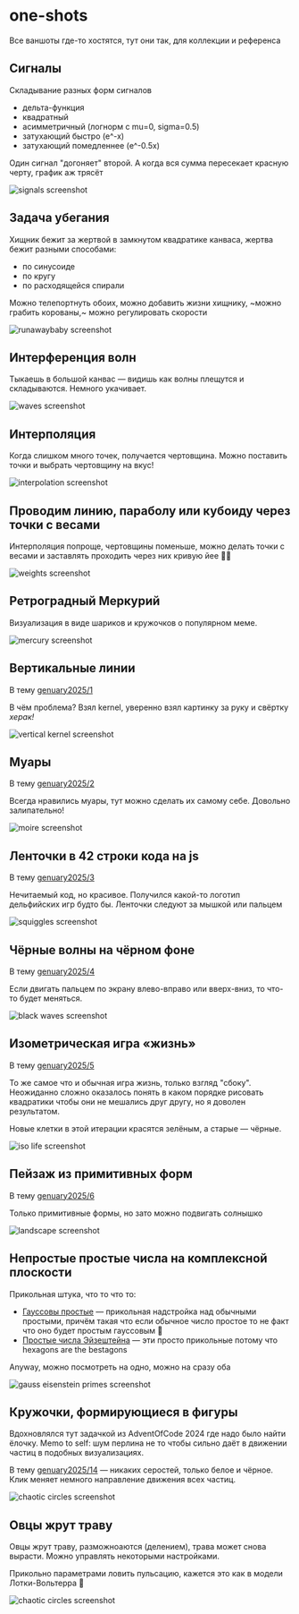 # one-shots

Все ваншоты где-то хостятся, тут они так, для коллекции и референса

## Сигналы

Складывание разных форм сигналов

* дельта-функция
* квадратный
* асимметричный (логнорм с mu=0, sigma=0.5)
* затухающий быстро (e^-x)
* затухающий помедленнее (e^-0.5x)

Один сигнал "догоняет" второй. А когда вся сумма пересекает красную черту, график аж трясёт

![signals screenshot](./screenshots/signals.png)

## Задача убегания

Хищник бежит за жертвой в замкнутом квадратике канваса, жертва бежит разными способами:

* по синусоиде
* по кругу
* по расходящейся спирали

Можно телепортнуть обоих, можно добавить жизни хищнику, ~можно грабить корованы,~ можно регулировать скорости 

![runawaybaby screenshot](./screenshots/runawaybaby.png)

## Интерференция волн

Тыкаешь в большой канвас &mdash; видишь как волны плещутся и складываются. Немного укачивает.

![waves screenshot](./screenshots/waves.png)

## Интерполяция

Когда слишком много точек, получается чертовщина. Можно поставить точки и выбрать чертовщину на вкус!

![interpolation screenshot](./screenshots/interpolation.png)

## Проводим линию, параболу или кубоиду через точки с весами

Интерполяция попроще, чертовщины поменьше, можно делать точки с весами и заставлять проходить через них кривую йее 🕺🏻

![weights screenshot](./screenshots/weights.png)

## Ретроградный Меркурий

Визуализация в виде шариков и кружочков о популярном меме.

![mercury screenshot](./screenshots/mercury.png)

## Вертикальные линии

В тему [genuary2025/1](https://genuary.art/prompts#jan1)

В чём проблема? Взял kernel, уверенно взял картинку за руку и свёртку _херак!_

![vertical kernel screenshot](./screenshots/vertical-kernel.png)

## Муары

В тему [genuary2025/2](https://genuary.art/prompts#jan2)

Всегда нравились муары, тут можно сделать их самому себе. Довольно залипательно!

![moire screenshot](./screenshots/moire.png)

## Ленточки в 42 строки кода на js

В тему [genuary2025/3](https://genuary.art/prompts#jan3)

Нечитаемый код, но красивое. Получился какой-то логотип дельфийских игр будто бы. Ленточки следуют за мышкой или пальцем

![squiggles screenshot](./screenshots/squiggles.png)

## Чёрные волны на чёрном фоне

В тему [genuary2025/4](https://genuary.art/prompts#jan4)

Если двигать пальцем по экрану влево-вправо или вверх-вниз, то что-то будет меняться.

![black waves screenshot](./screenshots/black-waves.png)

## Изометрическая игра &laquo;жизнь&raquo;

В тему [genuary2025/5](https://genuary.art/prompts#jan5)

То же самое что и обычная игра жизнь, только взгляд "сбоку". Неожиданно сложно оказалось понять в каком порядке рисовать квадратики чтобы они не мешались друг другу, но я доволен результатом.

Новые клетки в этой итерации красятся зелёным, а старые &mdash; чёрные.

![iso life screenshot](./screenshots/iso-life.png)

## Пейзаж из примитивных форм

В тему [genuary2025/6](https://genuary.art/prompts#jan6)

Только примитивные формы, но зато можно подвигать солнышко

![landscape screenshot](./screenshots/landscape.png)

## Непростые простые числа на комплексной плоскости

Прикольная штука, что то что то:

* [Гауссовы простые](https://ru.wikipedia.org/wiki/%D0%93%D0%B0%D1%83%D1%81%D1%81%D0%BE%D0%B2%D1%8B_%D1%86%D0%B5%D0%BB%D1%8B%D0%B5_%D1%87%D0%B8%D1%81%D0%BB%D0%B0#%D0%9F%D1%80%D0%BE%D1%81%D1%82%D1%8B%D0%B5_%D0%B3%D0%B0%D1%83%D1%81%D1%81%D0%BE%D0%B2%D1%8B_%D1%87%D0%B8%D1%81%D0%BB%D0%B0) &mdash; прикольная надстройка над обычными простыми, причём такая что если обычное число простое то не факт что оно будет простым гауссовым 🤯
* [Простые числа Эйзештейна](https://ru.wikipedia.org/wiki/%D0%A7%D0%B8%D1%81%D0%BB%D0%BE_%D0%AD%D0%B9%D0%B7%D0%B5%D0%BD%D1%88%D1%82%D0%B5%D0%B9%D0%BD%D0%B0#%D0%9F%D1%80%D0%BE%D1%81%D1%82%D1%8B%D0%B5_%D1%87%D0%B8%D1%81%D0%BB%D0%B0_%D0%AD%D0%B9%D0%B7%D0%B5%D0%BD%D1%88%D1%82%D0%B5%D0%B9%D0%BD%D0%B0) &mdash; эти просто прикольные потому что hexagons are the bestagons

Anyway, можно посмотреть на одно, можно на сразу оба

![gauss eisenstein primes screenshot](./screenshots/gauss-eisenstein-primes.png)

## Кружочки, формирующиеся в фигуры

Вдохновлялся тут задачкой из AdventOfCode 2024 где надо было найти ёлочку. Memo to self: шум перлина не то чтобы сильно даёт в движении частиц в подобных визуализациях. 

В тему [genuary2025/14](https://genuary.art/prompts#jan14) &mdash; никаких серостей, только белое и чёрное. Клик меняет немного направление движения всех частиц.

![chaotic circles screenshot](./screenshots/circles.png)

## Овцы жрут траву

Овцы жрут траву, разможноаются (делением), трава может снова вырасти. Можно управлять некоторыми настройками.

Прикольно параметрами ловить пульсацию, кажется это как в модели Лотки-Вольтерра 🤔

![chaotic circles screenshot](./screenshots/simple-ecosystem.png)
